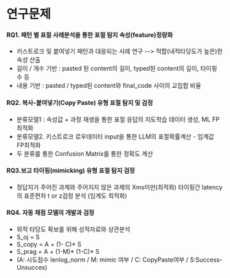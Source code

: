 
# 연구문제
#### RQ1.  패턴 별 표절 사례분석을 통한  표절 탐지 속성(feature)정량화
* 키스트로크 및 붙여넣기 패턴과 대응되는 사례 연구 --> 적합(내적타당도가 높은)한 속성 산출
* 길이 / 개수 기반 : pasted 된 content의 길이, typed된 content의 길이, 타이핑 수 등
* 내용 기반 : pasted / typed된 content와 final_code 사이의 교집합 비율
#### RQ2. 복사-붙여넣기(Copy Paste) 유형 표절 탐지 및 검정
* 분류모델1 : 속성값 + 과정 재생을 통한 표절 응답의 지도학습 데이터 생성, ML FP최적화
* 분류모델2. 키스트로크 로우데이터 input을 통한 LLM의 표절확률계산 - 임계값 FP최적화
* 두 분류를 통한 Confusion Matrix를 통한 정확도 계산
#### RQ3.보고 타이핑(mimicking) 유형 표절 탐지 검정
* 정답지가 주어진 과제와 주어지지 않은 과제의 Xms미만(최적화) 타이핑간 latency의 표준편차 t or z검정 분석 (임계도 최적화)
#### RQ4.  자동 채점 모델의 개발과 검정
* 외적 타당도 확보를 위해 성적자료와 상관분석
* S_oj = S
* S_copy = A + (1- C)* S
* S_prag = A + (1-M)* (1-C)* S
* (A: 시도점수 lenlog_norm / M: mimic 여부 /  C: CopyPaste여부 /  S:Success-Unsucces)